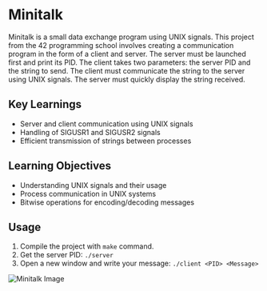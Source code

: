 # Minitalk

Minitalk is a small data exchange program using UNIX signals. This project from the 42 programming school involves creating a communication program in the form of a client and server. The server must be launched first and print its PID. The client takes two parameters: the server PID and the string to send. The client must communicate the string to the server using UNIX signals. The server must quickly display the string received.

## Key Learnings

- Server and client communication using UNIX signals
- Handling of SIGUSR1 and SIGUSR2 signals
- Efficient transmission of strings between processes

## Learning Objectives

- Understanding UNIX signals and their usage
- Process communication in UNIX systems
- Bitwise operations for encoding/decoding messages

## Usage

1. Compile the project with `make` command.
2. Get the server PID: `./server`
3. Open a new window and write your message: `./client <PID> <Message>`


![Minitalk Image](https://github.com/user-attachments/assets/09a7e6af-797a-4f5d-a772-468f666a1a66)
